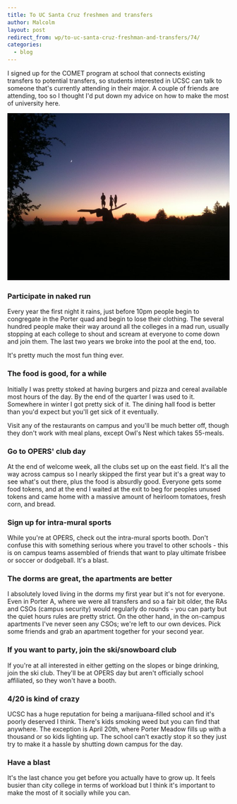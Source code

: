 ```yaml
---
title: To UC Santa Cruz freshmen and transfers
author: Malcolm
layout: post
redirect_from: wp/to-uc-santa-cruz-freshman-and-transfers/74/
categories:
  - blog
---
```

I signed up for the COMET program at school that connects existing transfers to potential transfers, so students interested in UCSC can talk to someone that's currently attending in their major. A couple of friends are attending, too so I thought I'd put down my advice on how to make the most of university here.

![The Squiggle at sunset](/assets/squiggle.jpg)

### Participate in naked run

Every year the first night it rains, just before 10pm people begin to congregate in the Porter quad and begin to lose their clothing. The several hundred people make their way around all the colleges in a mad run, usually stopping at each college to shout and scream at everyone to come down and join them. The last two years we broke into the pool at the end, too.

It's pretty much the most fun thing ever.

### The food is good, for a while

Initially I was pretty stoked at having burgers and pizza and cereal available most hours of the day. By the end of the quarter I was used to it. Somewhere in winter I got pretty sick of it. The dining hall food is better than you'd expect but you'll get sick of it eventually.

Visit any of the restaurants on campus and you'll be much better off, though they don't work with meal plans, except Owl's Nest which takes 55-meals.

### Go to OPERS' club day

At the end of welcome week, all the clubs set up on the east field. It's all the way across campus so I nearly skipped the first year but it's a great way to see what's out there, plus the food is absurdly good. Everyone gets some food tokens, and at the end I waited at the exit to beg for peoples unused tokens and came home with a massive amount of heirloom tomatoes, fresh corn, and bread.

### Sign up for intra-mural sports

While you're at OPERS, check out the intra-mural sports booth. Don't confuse this with something serious where you travel to other schools - this is on campus teams assembled of friends that want to play ultimate frisbee or soccer or dodgeball. It's a blast.

### The dorms are great, the apartments are better

I absolutely loved living in the dorms my first year but it's not for everyone. Even in Porter A, where we were all transfers and so a fair bit older, the RAs and CSOs (campus security) would regularly do rounds - you can party but the quiet hours rules are pretty strict. On the other hand, in the on-campus apartments I've never seen any CSOs; we're left to our own devices. Pick some friends and grab an apartment together for your second year.

### If you want to party, join the ski/snowboard club

If you're at all interested in either getting on the slopes or binge drinking, join the ski club. They'll be at OPERS day but aren't officially school affiliated, so they won't have a booth.

### 4/20 is kind of crazy

UCSC has a huge reputation for being a marijuana-filled school and it's poorly deserved I think. There's kids smoking weed but you can find that anywhere. The exception is April 20th, where Porter Meadow fills up with a thousand or so kids lighting up. The school can't exactly stop it so they just try to make it a hassle by shutting down campus for the day.

### Have a blast

It's the last chance you get before you actually have to grow up. It feels busier than city college in terms of workload but I think it's important to make the most of it socially while you can.